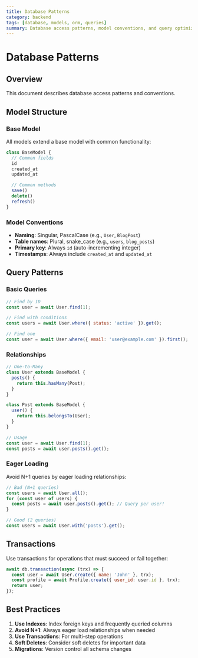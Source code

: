 ```yaml
---
title: Database Patterns
category: backend
tags: [database, models, orm, queries]
summary: Database access patterns, model conventions, and query optimization
---
```


# Database Patterns

## Overview

This document describes database access patterns and conventions.

## Model Structure

### Base Model

All models extend a base model with common functionality:

```javascript
class BaseModel {
  // Common fields
  id
  created_at
  updated_at

  // Common methods
  save()
  delete()
  refresh()
}
```

### Model Conventions

- **Naming**: Singular, PascalCase (e.g., `User`, `BlogPost`)
- **Table names**: Plural, snake_case (e.g., `users`, `blog_posts`)
- **Primary key**: Always `id` (auto-incrementing integer)
- **Timestamps**: Always include `created_at` and `updated_at`

## Query Patterns

### Basic Queries

```javascript
// Find by ID
const user = await User.find(1);

// Find with conditions
const users = await User.where({ status: 'active' }).get();

// Find one
const user = await User.where({ email: 'user@example.com' }).first();
```

### Relationships

```javascript
// One-to-Many
class User extends BaseModel {
  posts() {
    return this.hasMany(Post);
  }
}

class Post extends BaseModel {
  user() {
    return this.belongsTo(User);
  }
}

// Usage
const user = await User.find(1);
const posts = await user.posts().get();
```

### Eager Loading

Avoid N+1 queries by eager loading relationships:

```javascript
// Bad (N+1 queries)
const users = await User.all();
for (const user of users) {
  const posts = await user.posts().get(); // Query per user!
}

// Good (2 queries)
const users = await User.with('posts').get();
```

## Transactions

Use transactions for operations that must succeed or fail together:

```javascript
await db.transaction(async (trx) => {
  const user = await User.create({ name: 'John' }, trx);
  const profile = await Profile.create({ user_id: user.id }, trx);
  return user;
});
```

## Best Practices

1. **Use Indexes**: Index foreign keys and frequently queried columns
2. **Avoid N+1**: Always eager load relationships when needed
3. **Use Transactions**: For multi-step operations
4. **Soft Deletes**: Consider soft deletes for important data
5. **Migrations**: Version control all schema changes
